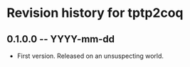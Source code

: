 # Revision history for tptp2coq

## 0.1.0.0 -- YYYY-mm-dd

* First version. Released on an unsuspecting world.
